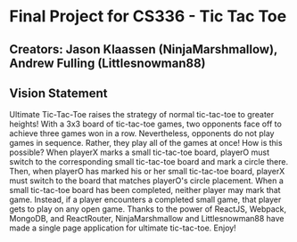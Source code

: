# Final Project for CS336 - Tic Tac Toe

## Creators: Jason Klaassen (NinjaMarshmallow), Andrew Fulling (Littlesnowman88)

## Vision Statement

Ultimate Tic-Tac-Toe raises the strategy of normal tic-tac-toe to greater heights! 
With a 3x3 board of tic-tac-toe games, two opponents face off to achieve three games won in a row.
Nevertheless, opponents do not play games in sequence. Rather, they play all of the games at once!
How is this possible? When playerX marks a small tic-tac-toe board, playerO must switch to the corresponding small tic-tac-toe board and mark a circle there. 
Then, when playerO has marked his or her small tic-tac-toe board, playerX must switch to the board that matches playerO's circle placement. 
When a small tic-tac-toe board has been completed, neither player may mark that game. 
Instead, if a player encounters a completed small game, that player gets to play on any open game. 
Thanks to the power of ReactJS, Webpack, MongoDB, and ReactRouter, NinjaMarshmallow and Littlesnowman88 have made a single page application for ultimate tic-tac-toe.
Enjoy!


